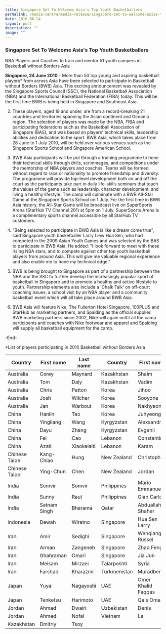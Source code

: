 ```yaml
---
title: Singapore Set To Welcome Asia's Top Youth Basketballers
permalink: /media-centre/media-release/singapore-set-to-welcome-asias-top-youth-basketballers/
date: 2010-06-24
layout: post
description: ""
image: ""
---
```

### **Singapore Set To Welcome Asia's Top Youth Basketballers**

NBA Players and Coaches to train and mentor 51 youth campers in Basketball without Borders Asia

**Singapore, 24 June 2010** - More than 50 top young and aspiring basketball players* from across Asia have been selected to participate in Basketball without Borders (BWB) Asia. This exciting announcement was revealed by the Singapore Sports Council (SSC), the National Basketball Association (NBA) and the International Basketball Federation (FIBA) today. This will be the first time BWB is being held in Singapore and Southeast Asia.

2. These players, aged 19 and under, are from a record-breaking 21 countries and territories spanning the Asian continent and Oceania region. The selection of players was made by the NBA, FIBA and participating federations such as the Basketball Association of Singapore (BAS), and was based on players' technical skills, leadership abilities and dedication to the sport. BWB Asia, which takes place from 28 June to 1 July 2010, will be held over various venues such as the Singapore Sports School and Singapore American School.

3. BWB Asia participants will be put through a training programme to hone their technical skills through drills, scrimmages, and competitions under the mentorship of NBA players and coaches. Teams will be formed without regard to race or nationality to promote friendship and diversity. The programme will provide top-level development both on and off the court as the participants take part in daily life-skills seminars that teach the values of the game such as leadership, character development, and living a healthy lifestyle. The camp will culminate with a BWB All-Star Game at the Singapore Sports School on 1 July. For the first time in BWB Asia history, the All-Star Game will be broadcast live on SuperSports Arena (StarHub TV Channel 201) at 5pm on 1 July. SuperSports Arena is a complimentary sports channel accessible by all StarHub TV customers.

4. "Being selected to participate in BWB Asia is like a dream come true", said Singapore youth basketballer Larry Liew Hua Sen, who had competed in the 2009 Asian Youth Games and was selected by the BAS to participate in BWB Asia. He added: "I look forward to meet with these rising NBA stars, and to compete against other top youth basketball players from around Asia. This will give me valuable regional experience and also enable me to hone my technical edge."

5. BWB is being brought to Singapore as part of a partnership between the NBA and the SSC to further develop the increasingly popular sport of basketball in Singapore and to promote a healthy and active lifestyle to youth. Partnership elements also include a 'Chalk Talk' on off-court coaching issues, a school visit by an NBA player and a community basketball event which will all take place around BWB Asia.

6. BWB Asia will feature Nike, The Fullerton Hotel Singapore, 100PLUS and StarHub as marketing partners, and Spalding as the official supplier. BWB marketing partners since 2002, Nike will again outfit all the camp participants and coaches with Nike footwear and apparel and Spalding will supply all basketball equipment for the camp.

-End-

*List of players participating in 2010 Basketball without Borders Asia

| Country | First name | Last name | Country | First name | Last name |
| -------- | -------- | -------- |-------- | -------- | -------- |
| Australia | Corey | Maynard |  Kazakhstan | Shaim | Kuanov |
| Australia |Tom | Daly | Kazakhstan | Vadim | Chsherbak |
| Australia |Chris | Patton | Korea | Jihoo | Kim |
| Australia | Josh | Wilcher | Korea | Sooyone | Bae |
| Australia | Jan | Warbout | Korea | Nakhyeon | Kim |
|China | Hanlin | Tao | Korea | Juhyeong | Lee |
| China | Yingliang | Wang | Kyrgyzstan | Alexsandr | Adeikin |
| China | Dayu | Zhang | Kyrgyzstan | Evgenii | Pekhov |
| China | Fei | Cao | Lebanon | Constantin | Kodsi |
| China | Azati | Xiaokelaiti | Lebanon | Karam | Mechref |
| Chinese Taipei | Kang-Chiao | Hung | New Zealand | Christopher | Duthie |
| Chinese Taipei | Ying-Chun | Chen | New Zealand | Jordan | Ngatai |
| India | Somvir | Somvir | Philippines | Mario Emmanuel |Bonleon |
| India | Sunny | Raut | Philippines | Gian Carlo |Go |
| India | Satnam Singh | Bharama | Qatar |Abduallah Shaher |Matalkeh |
| Indonesia | Dewah | Wiratno | Singapore |Hua Sen Larry |Liew |
| Iran | Amir | Sedighi | Singapore | Wenqiang Russel |Low |
| Iran | Arman | Zangeneh | Singapore  |Zhao Feng |Ng |
| Iran | Ghahraman | Omari | Singapore | Jia Jun |Fong |
| Iran | Meisam |Mirzaei | Talarposhti | Syria | Mohammad | Otabachi |
| Iran | Farshad |Kharazmi | Turkmenistan |Muradberdy | Bazarbayev |
| Japan | Yuya |Nagayoshi | UAE | Omer Khalid Faqqas | Omar Al Ameri |
| Japan | Tenketsu | Harimoto | UAE | Qais Omar | Al Shabebi |
| Jordan | Ahmad | Dwairi | Uzbekistan | Denis | Timofeev |
| Jordan | Ahmed | Nofal | Vietnam |Le | Dat |
| Kazakhstan | Dmitriy | Tsoy |